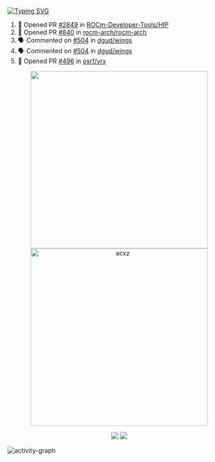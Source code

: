 [![Typing SVG](https://readme-typing-svg.herokuapp.com?size=16&color=AFFFA3&multiline=true&height=75&lines=contributing+to+robotics%2Faerospace%2Fml%2Fgpu+software;packaging+it+for+archlinux;ricer)](https://git.io/typing-svg)

<!--START_SECTION:activity-->
1. 💪 Opened PR [#2849](https://github.com/ROCm-Developer-Tools/HIP/pull/2849) in [ROCm-Developer-Tools/HIP](https://github.com/ROCm-Developer-Tools/HIP)
2. 💪 Opened PR [#840](https://github.com/rocm-arch/rocm-arch/pull/840) in [rocm-arch/rocm-arch](https://github.com/rocm-arch/rocm-arch)
3. 🗣 Commented on [#504](https://github.com/dgud/wings/issues/504) in [dgud/wings](https://github.com/dgud/wings)
4. 🗣 Commented on [#504](https://github.com/dgud/wings/issues/504) in [dgud/wings](https://github.com/dgud/wings)
5. 💪 Opened PR [#496](https://github.com/osrf/vrx/pull/496) in [osrf/vrx](https://github.com/osrf/vrx)
<!--END_SECTION:activity-->

<p align="center">
  <img width="400em" src=https://github-readme-stats.vercel.app/api?username=acxz&include_all_commits=true&show_icons=true />
  <img width="400em" src="https://github-readme-streak-stats.herokuapp.com/?user=acxz&" alt="acxz" />
</p>

<p align="center">
  <img src=https://github-readme-stats.vercel.app/api/top-langs/?username=acxz&layout=compact />
  <img src=https://github-profile-trophy.vercel.app/?username=acxz&row=2&column=4 />
</p>

![activity-graph](https://activity-graph.herokuapp.com/graph?username=acxz&theme=aqua)
